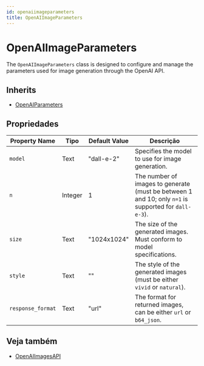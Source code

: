 ```yaml
---
id: openaiimageparameters
title: OpenAIImageParameters
---
```


# OpenAIImageParameters

The `OpenAIImageParameters` class is designed to configure and manage the parameters used for image generation through the OpenAI API.

## Inherits

- [OpenAIParameters](OpenAIParameters.md)

## Propriedades

| Property Name     | Tipo    | Default Value | Descrição                                                                                                                               |
| ----------------- | ------- | ------------- | --------------------------------------------------------------------------------------------------------------------------------------- |
| `model`           | Text    | "dall-e-2"    | Specifies the model to use for image generation.                                                                        |
| `n`               | Integer | 1             | The number of images to generate (must be between 1 and 10; only `n=1` is supported for `dall-e-3`). |
| `size`            | Text    | "1024x1024"   | The size of the generated images. Must conform to model specifications.                                 |
| `style`           | Text    | ""            | The style of the generated images (must be either `vivid` or `natural`).                             |
| `response_format` | Text    | "url"         | The format for returned images, can be either `url` or `b64_json`.                                                      |

## Veja também

- [OpenAIImagesAPI](OpenAIImagesAPI.md)
